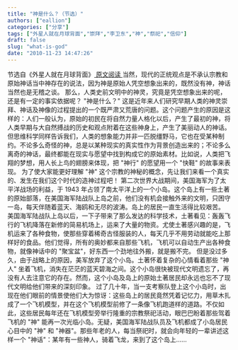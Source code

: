 ```yaml
---
title: "神是什么？（节选）"
authors: ["eallion"]
categories: ["分享"]
tags: ["外星人就在月球背面","崇拜","李卫东","神","祭祀","信仰"]
draft: false
slug: "what-is-god"
date: "2010-11-23 14:47:26"
---
```


  节选自《外星人就在月球背面》<a href="http://book.qq.com/s/book/0/17/17566/15.shtml" target="_blank"> 原文阅读 </a>
  当然，现代的正统观点是不承认宗教和原始神话当中神存在的说法，因为神是原始人凭空想象出来的，既然没有神，神话当然也是无稽之谈。
  那么，人类史前文明中的神灵，究竟是凭空想象出来的呢，还是有一定的事实依据呢？
  "神是什么？" 这是近年来人们研究早期人类的神灵崇拜、神话及神像的过程提出的一个既严肃又荒唐的问题。这个问题产生的原因是这样的：人们一般认为，原始的初民在将自然力量人格化以后，产生了最初的神，将人类早期与大自然搏战的历史和观点附着在这些神身上，产生了美丽动人的神话。但思维科学同样告诉我们，人类的想象能力并非一匹脱缰野马，它也在受某种制约。不论多么奇怪的神，总是以某种现实的真实性作为背景创造出来的；不论多么离奇的神话，最终都能在现实与愿望中找到构成它的原始素材。比如说，人类把飞翔的梦想，用人长上鸟的翅膀来体现，把 "神行" 的愿望用一个 "快鞋" 的故事来表现。
  为了使大家能更好理解 "神" 这个宗教的神秘的概念，先让我们来看一个真实的、发生在我们这个时代的造神过程吧！
  第二次世界大战期间，美国海军为了太平洋战场的利益，于 1943 年占领了南太平洋上的一个小岛。这个岛上有一些土著的原始部落，在美国海军陆战队上岛之前，他们没有机会接触外来的文明，只困守一岛，每天伴随着蓝天、海鸥和无尽的波涛。岛上的居民一直生活得比较艰苦。
  美国海军陆战队上岛以后，一下子带来了那么发达的科学技术，土著看见：轰轰飞行的飞机降落在新修的简易机场上，运来了大量的物资。尤使土著感兴趣的是，飞机运来了各种食物，使那些穿着稀奇古怪服装的人，每天几乎不用劳动就能吃上那样好的食品。他们觉得，所有的奥妙都来自那些飞机，飞机可以自动生产出各种食物，就像神话中的 "聚宝盆"，好东西一个劲地往外搬，就是搬不完。
  但是没过多久，由于战略上的原因，美军放弃了这个小岛。土著怀着复杂的心情看着那些 "神人" 坐着飞机，消失在茫茫的蓝天碧海之间。这个小岛很快被现代文明遗忘了，再没有人去注意它的存在。然而，这个小岛及岛上的原始土著居民却永远也忘不了现代文明给他们带来的深刻印象。
  过了几十年，当一支考察队登上这个小岛时，出现在他们眼前的情景使他们大为惊讶：这些岛上的居民竟然凭着记忆力，用草木扎成了一个飞机模型，并在这个飞机模型前修了一条像飞机跑道样的道路。不仅如此，这些居民每年还在飞机模型旁举行隆重的宗教祭祀活动，眼巴巴盼着那些驾着飞机的 "神" 能再一次光临小岛。无疑，美国海军陆战队员及飞机都成了小岛居民心目中的 "神" 和 "神器"。那些年老的人，每当祭祀时，就会向年轻的一辈讲述这样一个 "神话"：某年有一些神人，骑着飞龙，来到了这个岛上……
